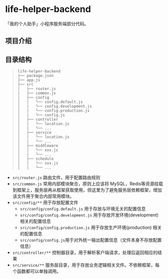 # life-helper-backend
「我的个人助手」小程序服务端部分代码。

## 项目介绍

## 目录结构

> ```
> life-helper-backend
> ├── package.json
> ├── app.js
> ├── src
> |   ├── router.js
> |   ├── common.js
> │   ├── config
> │   |   └── config.default.js
> │   |   └── config.development.js
> │   |   └── config.production.js
> │   |   └── config.js
> │   ├── controller
> │   |   └── location.js
> │   |   └── ...
> │   ├── service
> │   |   └── location.js
> │   |   └── ...
> │   ├── middleware
> │   |   └── xxx.js
> │   |   └── ...
> │   ├── schedule
> │   |   └── xxx.js
> │   |   └── ...
> ```

- `src/router.js` 路由文件，用于配置路由规则
- `src/common.js` 常用内部模块聚合，原则上应该将 MySQL，Redis等资源挂载到框架上，服务层再从框架获取使用，但这里为了避免服务层依赖框架，增加该文件用于聚合内部常用模块。
- `src/config/**` 用于存放配置文件
  - `src/config/config.default.js` 用于存放与环境无关的配置信息
  - `src/config/config.development.js` 用于存放开发环境(development) 相关的配置信息
  - `src/config/config.production.js` 用于存放生产环境(production) 相关的配置信息
  - `src/config/config.js`用于对外统一输出配置信息（文件本身不存放配置信息）
- `src/controller/**` 控制器目录，用于解析客户端请求，处理后返回相应的结果
- `src/service/**` 服务层目录，用于存放业务逻辑相关文件。不依赖框架，每个函数都可以单独调用。